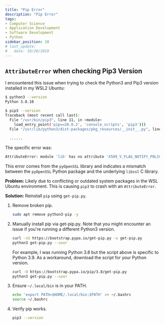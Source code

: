 ```yaml
---
title: "Pip Error"
description: "Pip Error"
tags: 
- Computer Science
- Application Development
- Software Development
- Python
sidebar_position: 10
# last_update:
#   date: 10/28/2019
---
```



## `AttributeError` when checking Pip3 Version 

I encountered this issue when trying to check the Python3 and Pip3 version installed in my WSL2 Ubuntu:

```bash
$ python3 --version
Python 3.8.10 

$ pip3 --version
Traceback (most recent call last):
  File "/usr/bin/pip3", line 11, in <module>
    load_entry_point('pip==20.0.2', 'console_scripts', 'pip3')()
  File "/usr/lib/python3/dist-packages/pkg_resources/__init__.py", line   490, in load_entry_point
  
  ......
```

The specific error was:

```bash
AttributeError: module 'lib' has no attribute 'X509_V_FLAG_NOTIFY_POLICY'
```

This error comes from the `pyOpenSSL` library and indicates a mismatch between the `pyOpenSSL` Python package and the underlying `libssl` C library.

**Problem:** Likely due to conflicting or outdated system packages in the WSL Ubuntu environment. This is causing `pip3` to crash with an `AttributeError`.

**Solution:** Reinstall `pip` using `get-pip.py`.


1. Remove broken pip.

    ```bash
    sudo apt remove python3-pip -y
    ```

2. Manually install pip via get-pip.py. Note that you might encounter an issue if you're running a different Python3 version.

    ```bash
    curl -sS https://bootstrap.pypa.io/get-pip.py -o get-pip.py
    python3 get-pip.py --user
    ```

    For example, I was running Python 3.8 but the script above is specific to Python 3.9. As a workaround, download the script for your Python version.

    ```bash
    curl -O https://bootstrap.pypa.io/pip/3.8/get-pip.py
    python3 get-pip.py --user
    ```

3. Ensure `~/.local/bin` is in your PATH.

    ```bash
    echo 'export PATH=$HOME/.local/bin:$PATH' >> ~/.bashrc
    source ~/.bashrc
    ```

4. Verify pip works.

    ```bash
    pip3 --version
    ```
